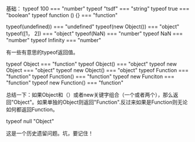 基础：
typeof 100 						=== "number"
typeof "tsdf"					=== "string"
typeof true						=== "boolean"
typeof function () {} === "function"

typeof(undefined)) 		=== "undefined"
typeof(new Object()) 	=== "object"
typeof([1， 2]) 				=== "object"
typeof(NaN) 			  	=== "number"
typeof NaN						=== "number"
typeof Infinity				=== "number"



有一些有意思的typeof返回值。

typeof Object    			===	"function"
typeof Object()  			===	"object"
typeof new Object			===	"object"
typeof new Object() 	===	"object"
typeof Function				===	"function"
typeof Function() 		===	"function"
typeof new Funciton		===	"function"
typeof new Function() ===	"function"

总结一下：如果Object和（）或者new关键字组合（一个或者两个），那么返回"Object"。如果单独的Object则返回"Function".反过来如果是Function则无论如何都返回Function。

typeof null		"Object"

这是一个历史遗留问题。坑，要记住！